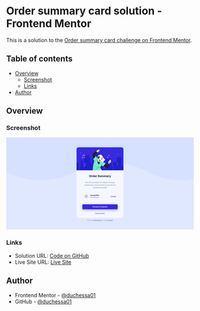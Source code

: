 # Order summary card solution -  Frontend Mentor

This is a solution to the [Order summary card challenge on Frontend Mentor](https://www.frontendmentor.io/challenges/order-summary-component-QlPmajDUj). 

## Table of contents

- [Overview](#overview)
  - [Screenshot](#screenshot)
  - [Links](#links)
- [Author](#author)

## Overview

### Screenshot

![](./images/screenshot.png)


### Links

- Solution URL: [Code on GitHub](https://github.com/duchessa01/order-summary-card)
- Live Site URL: [Live Site](https://duchessa01.github.io/order-summary-card/)

## Author

- Frontend Mentor - [@duchessa01](https://www.frontendmentor.io/profile/duchessa01)
- GitHub - [@duchessa01](https://www.github.com/duchessa01)

